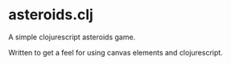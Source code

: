 asteroids.clj
=============

A simple clojurescript asteroids game.

Written to get a feel for using canvas elements and clojurescript.


